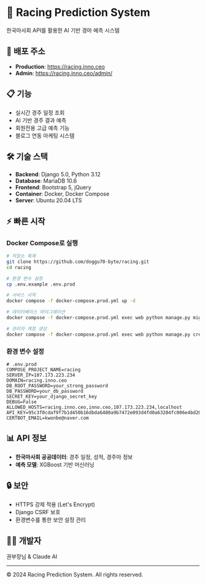# 🏇 Racing Prediction System

한국마사회 API를 활용한 AI 기반 경마 예측 시스템

## 🚀 배포 주소
- **Production**: https://racing.inno.ceo
- **Admin**: https://racing.inno.ceo/admin/

## 📋 기능
- 실시간 경주 일정 조회
- AI 기반 경주 결과 예측
- 회원전용 고급 예측 기능
- 블로그 연동 마케팅 시스템

## 🛠 기술 스택
- **Backend**: Django 5.0, Python 3.12
- **Database**: MariaDB 10.6
- **Frontend**: Bootstrap 5, jQuery
- **Container**: Docker, Docker Compose
- **Server**: Ubuntu 20.04 LTS

## ⚡ 빠른 시작

### Docker Compose로 실행
```bash
# 저장소 복제
git clone https://github.com/doggu70-byte/racing.git
cd racing

# 환경 변수 설정
cp .env.example .env.prod

# 서비스 시작
docker compose -f docker-compose.prod.yml up -d

# 데이터베이스 마이그레이션
docker compose -f docker-compose.prod.yml exec web python manage.py migrate

# 관리자 계정 생성
docker compose -f docker-compose.prod.yml exec web python manage.py createsuperuser
```

### 환경 변수 설정
```env
# .env.prod
COMPOSE_PROJECT_NAME=racing
SERVER_IP=107.173.223.234
DOMAIN=racing.inno.ceo
DB_ROOT_PASSWORD=your_strong_password
DB_PASSWORD=your_db_password
SECRET_KEY=your_django_secret_key
DEBUG=False
ALLOWED_HOSTS=racing.inno.ceo,inno.ceo,107.173.223.234,localhost
API_KEY=95c3f0cdaf9f7b1d450b16dbda6480a9b7472e093d4fd0a63204fc006e4bd202
CERTBOT_EMAIL=kwonbe@naver.com
```

## 📊 API 정보
- **한국마사회 공공데이터**: 경주 일정, 성적, 경주마 정보
- **예측 모델**: XGBoost 기반 머신러닝

## 🔒 보안
- HTTPS 강제 적용 (Let's Encrypt)
- Django CSRF 보호
- 환경변수를 통한 보안 설정 관리

## 👨‍💻 개발자
권부장님 & Claude AI

---
© 2024 Racing Prediction System. All rights reserved.